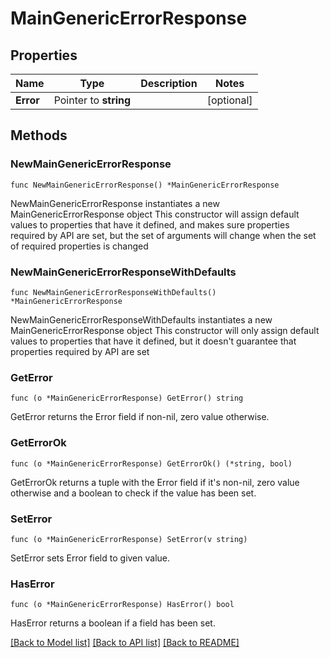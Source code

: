 # MainGenericErrorResponse

## Properties

Name | Type | Description | Notes
------------ | ------------- | ------------- | -------------
**Error** | Pointer to **string** |  | [optional] 

## Methods

### NewMainGenericErrorResponse

`func NewMainGenericErrorResponse() *MainGenericErrorResponse`

NewMainGenericErrorResponse instantiates a new MainGenericErrorResponse object
This constructor will assign default values to properties that have it defined,
and makes sure properties required by API are set, but the set of arguments
will change when the set of required properties is changed

### NewMainGenericErrorResponseWithDefaults

`func NewMainGenericErrorResponseWithDefaults() *MainGenericErrorResponse`

NewMainGenericErrorResponseWithDefaults instantiates a new MainGenericErrorResponse object
This constructor will only assign default values to properties that have it defined,
but it doesn't guarantee that properties required by API are set

### GetError

`func (o *MainGenericErrorResponse) GetError() string`

GetError returns the Error field if non-nil, zero value otherwise.

### GetErrorOk

`func (o *MainGenericErrorResponse) GetErrorOk() (*string, bool)`

GetErrorOk returns a tuple with the Error field if it's non-nil, zero value otherwise
and a boolean to check if the value has been set.

### SetError

`func (o *MainGenericErrorResponse) SetError(v string)`

SetError sets Error field to given value.

### HasError

`func (o *MainGenericErrorResponse) HasError() bool`

HasError returns a boolean if a field has been set.


[[Back to Model list]](../README.md#documentation-for-models) [[Back to API list]](../README.md#documentation-for-api-endpoints) [[Back to README]](../README.md)


